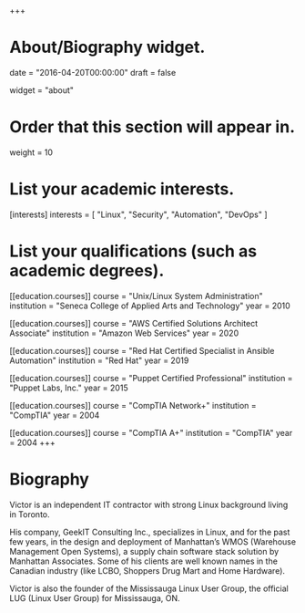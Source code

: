 +++
# About/Biography widget.

date = "2016-04-20T00:00:00"
draft = false

widget = "about"

# Order that this section will appear in.
weight = 10

# List your academic interests.
[interests]
  interests = [
    "Linux",
    "Security",
    "Automation",
    "DevOps"
  ]

# List your qualifications (such as academic degrees).
[[education.courses]]
  course = "Unix/Linux System Administration"
  institution = "Seneca College of Applied Arts and Technology"
  year = 2010

[[education.courses]]
  course = "AWS Certified Solutions Architect Associate"
  institution = "Amazon Web Services"
  year = 2020

[[education.courses]]
  course = "Red Hat Certified Specialist in Ansible Automation"
  institution = "Red Hat"
  year = 2019

[[education.courses]]
  course = "Puppet Certified Professional"
  institution = "Puppet Labs, Inc."
  year = 2015

[[education.courses]]
  course = "CompTIA Network+"
  institution = "CompTIA"
  year = 2004

[[education.courses]]
  course = "CompTIA A+"
  institution = "CompTIA"
  year = 2004
+++

# Biography

Victor is an independent IT contractor with strong Linux background living in Toronto.

His company, GeekIT Consulting Inc., specializes in Linux, and for the past few years, in the design and deployment of Manhattan’s WMOS (Warehouse Management Open Systems), a supply chain software stack solution by Manhattan Associates. Some of his clients are well known names in the Canadian industry (like LCBO, Shoppers Drug Mart and Home Hardware).

Victor is also the founder of the Mississauga Linux User Group, the official LUG (Linux User Group) for Mississauga, ON.
